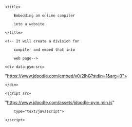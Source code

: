 <!DOCTYPE html> 

<html> 

  

<head> 
<meta charset="utf-8">
    <meta name="theme-color" content="#f76497">
    <meta name="viewport" content="width=device-width, initial-scale=1.0">
 

    <title> 

        Embedding an online compiler  

        into a website 

    </title> 
</head> 

  

<body> 

    <!-- It will create a division for  

        compiler and embed that into  

        web page-->

    <div data-pym-src= 

"https://www.jdoodle.com/embed/v0/2IhG?stdin=1&arg=0"> 

    </div> 
 <!-- This script tag contains the  

        javascript code in the written URL -->

    <script src= 
"https://www.jdoodle.com/assets/jdoodle-pym.min.js"

        type="text/javascript"> 

    </script> 

</body> 
</html>
